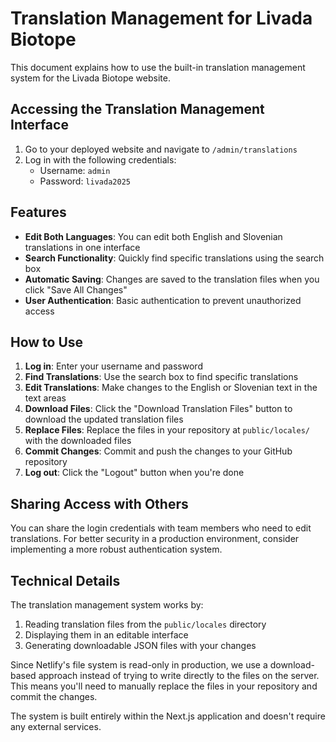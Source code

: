 # Translation Management for Livada Biotope

This document explains how to use the built-in translation management system for the Livada Biotope website.

## Accessing the Translation Management Interface

1. Go to your deployed website and navigate to `/admin/translations`
2. Log in with the following credentials:
   - Username: `admin`
   - Password: `livada2025`

## Features

- **Edit Both Languages**: You can edit both English and Slovenian translations in one interface
- **Search Functionality**: Quickly find specific translations using the search box
- **Automatic Saving**: Changes are saved to the translation files when you click "Save All Changes"
- **User Authentication**: Basic authentication to prevent unauthorized access

## How to Use

1. **Log in**: Enter your username and password
2. **Find Translations**: Use the search box to find specific translations
3. **Edit Translations**: Make changes to the English or Slovenian text in the text areas
4. **Download Files**: Click the "Download Translation Files" button to download the updated translation files
5. **Replace Files**: Replace the files in your repository at `public/locales/` with the downloaded files
6. **Commit Changes**: Commit and push the changes to your GitHub repository
7. **Log out**: Click the "Logout" button when you're done

## Sharing Access with Others

You can share the login credentials with team members who need to edit translations. For better security in a production environment, consider implementing a more robust authentication system.

## Technical Details

The translation management system works by:
1. Reading translation files from the `public/locales` directory
2. Displaying them in an editable interface
3. Generating downloadable JSON files with your changes

Since Netlify's file system is read-only in production, we use a download-based approach instead of trying to write directly to the files on the server. This means you'll need to manually replace the files in your repository and commit the changes.

The system is built entirely within the Next.js application and doesn't require any external services.

